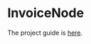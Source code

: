# InvoiceNode

The project guide is [here](https://www.notion.so/Invoice-Onboarding-2160fb1f2f2e42248ecd68d5b5ceaa0b).
